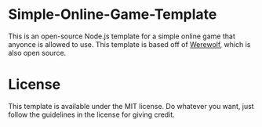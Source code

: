 # Simple-Online-Game-Template
This is an open-source Node.js template for a simple online game that anyonce is allowed to use. This template is based off of [Werewolf](https://arjhantoteck.vercel.app/werewolf/), which is also open source.

# License
This template is available under the MIT license. Do whatever you want, just follow the guidelines in the license for giving credit.
